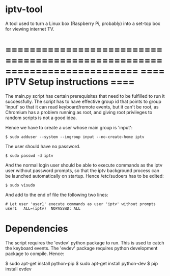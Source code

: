 iptv-tool
=========

A tool used to turn a Linux box (Raspberry Pi, probably) into a set-top box for viewing internet TV.

==========================================================================
====                    IPTV Setup instructions                       ====
==========================================================================

The main.py script has certain prerequisites that need to be fulfilled to
run it successfully. The script has to have effective group id that points
to group 'input' so that it can read keyboard/remote events, but it can't
be root, as Chromium has a problem running as root, and giving root 
privileges to random scripts is not a good idea.

Hence we have to create a user whose main group is 'input':
```
$ sudo adduser --system --ingroup input --no-create-home iptv
```
The user should have no password.
```
$ sudo passwd -d iptv
```
And the normal login user should be able to execute commands as the
iptv user without password prompts, so that the iptv background process
can be launched automatically on startup. Hence /etc/sudoers has to be
edited:
```
$ sudo visudo
```
And add to the end of file the following two lines:
```
# Let user 'user1' execute commands as user 'iptv' without prompts
user1	ALL=(iptv)	NOPASSWD: ALL
```

Dependencies
============

The script requires the 'evdev' python package to run. This is used
to catch the keyboard events. The 'evdev' package requires python
development package to compile. Hence:

$ sudo apt-get install python-pip
$ sudo apt-get install python-dev
$ pip install evdev
